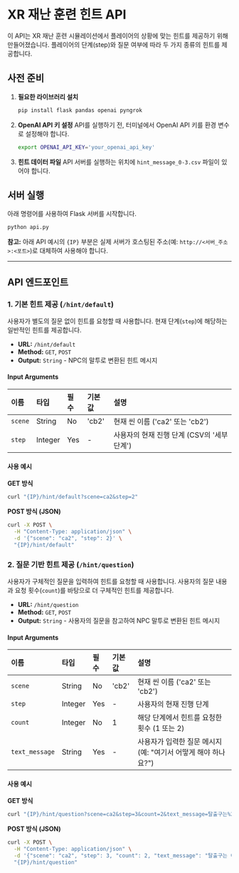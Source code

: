 # XR 재난 훈련 힌트 API

이 API는 XR 재난 훈련 시뮬레이션에서 플레이어의 상황에 맞는 힌트를 제공하기 위해 만들어졌습니다. 플레이어의 단계(step)와 질문 여부에 따라 두 가지 종류의 힌트를 제공합니다.

## 사전 준비

1.  **필요한 라이브러리 설치**
    ```bash
    pip install flask pandas openai pyngrok
    ```

2.  **OpenAI API 키 설정**
    API를 실행하기 전, 터미널에서 OpenAI API 키를 환경 변수로 설정해야 합니다.
    ```bash
    export OPENAI_API_KEY='your_openai_api_key'
    ```

3.  **힌트 데이터 파일**
    API 서버를 실행하는 위치에 `hint_message_0-3.csv` 파일이 있어야 합니다.

## 서버 실행

아래 명령어를 사용하여 Flask 서버를 시작합니다.
```bash
python api.py
```
**참고:** 아래 API 예시의 `{IP}` 부분은 실제 서버가 호스팅된 주소(예: `http://<서버_주소>:<포트>`)로 대체하여 사용해야 합니다.

---

## API 엔드포인트

### 1. 기본 힌트 제공 (`/hint/default`)

사용자가 별도의 질문 없이 힌트를 요청할 때 사용합니다. 현재 단계(`step`)에 해당하는 일반적인 힌트를 제공합니다.

-   **URL:** `/hint/default`
-   **Method:** `GET`, `POST`
-   **Output:** `String` - NPC의 말투로 변환된 힌트 메시지

#### Input Arguments

| 이름    | 타입    | 필수 | 기본값 | 설명                                     |
| :------ | :------ | :--- | :----- | :--------------------------------------- |
| `scene` | String  | No   | 'cb2'  | 현재 씬 이름 ('ca2' 또는 'cb2')          |
| `step`  | Integer | Yes  | -      | 사용자의 현재 진행 단계 (CSV의 '세부단계') |

#### 사용 예시

**GET 방식**
```bash
curl "{IP}/hint/default?scene=ca2&step=2"
```

**POST 방식 (JSON)**
```bash
curl -X POST \
  -H "Content-Type: application/json" \
  -d '{"scene": "ca2", "step": 2}' \
  "{IP}/hint/default"
```

### 2. 질문 기반 힌트 제공 (`/hint/question`)

사용자가 구체적인 질문을 입력하여 힌트를 요청할 때 사용합니다. 사용자의 질문 내용과 요청 횟수(`count`)를 바탕으로 더 구체적인 힌트를 제공합니다.

-   **URL:** `/hint/question`
-   **Method:** `GET`, `POST`
-   **Output:** `String` - 사용자의 질문을 참고하여 NPC 말투로 변환된 힌트 메시지

#### Input Arguments

| 이름           | 타입    | 필수 | 기본값 | 설명                                                                 |
| :------------- | :------ | :--- | :----- | :------------------------------------------------------------------- |
| `scene`        | String  | No   | 'cb2'  | 현재 씬 이름 ('ca2' 또는 'cb2')                                      |
| `step`         | Integer | Yes  | -      | 사용자의 현재 진행 단계                                              |
| `count`        | Integer | No   | 1      | 해당 단계에서 힌트를 요청한 횟수 (1 또는 2)                          |
| `text_message` | String  | Yes  | -      | 사용자가 입력한 질문 메시지 (예: "여기서 어떻게 해야 하나요?") |

#### 사용 예시

**GET 방식**
```bash
curl "{IP}/hint/question?scene=ca2&step=3&count=2&text_message=탈출구는%20어디에%20있나요?"
```

**POST 방식 (JSON)**
```bash
curl -X POST \
  -H "Content-Type: application/json" \
  -d '{"scene": "ca2", "step": 3, "count": 2, "text_message": "탈출구는 어디에 있나요?"}' \
  "{IP}/hint/question"
```
